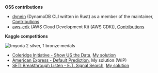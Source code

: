 **OSS contributions**

- [dynein](https://github.com/awslabs/dynein) (DynamoDB CLI written in Rust) as a member of the maintainer, [Contributions](https://github.com/pulls?q=involves%3Atmyoda+org%3Aawslabs+repo%3Adynein)
- [aws-cdk](https://github.com/aws/aws-cdk) (AWS Cloud Development Kit (AWS CDK)), [Contributions](https://github.com/pulls?q=involves%3Atmyoda+repo%3Aaws%2Faws-cdk)


**Kaggle competitions**

![tmyoda](https://road-to-kaggle-grandmaster.vercel.app/api/simple/tmyoda) 2 silver, 1 bronze medals 
-  [Coleridge Initiative - Show US the Data](https://www.kaggle.com/competitions/coleridgeinitiative-show-us-the-data),  [My solution](https://dev.to/tmyoda/kaggle-coleridge-52nd-solution-572h)
- [American Express - Default Prediction](https://www.kaggle.com/competitions/amex-default-prediction),  My solution (WIP)
- [SETI Breakthrough Listen - E.T. Signal Search](https://www.kaggle.com/competitions/seti-breakthrough-listen), [My solution](https://dev.to/tmyoda/kaggle-seti-59th-solution-1c92)


<!--
**tmyoda/tmyoda** is a ✨ _special_ ✨ repository because its `README.md` (this file) appears on your GitHub profile.

Here are some ideas to get you started:

- 🔭 I’m currently working on ...
- 🌱 I’m currently learning ...
- 👯 I’m looking to collaborate on ...
- 🤔 I’m looking for help with ...
- 💬 Ask me about ...
- 📫 How to reach me: ...
- 😄 Pronouns: ...
- ⚡ Fun fact: ...
-->
